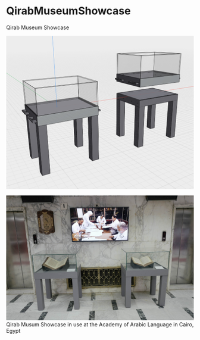 # QirabMuseumShowcase
Qirab Museum Showcase

![Qirab Musum Showcase CAD v2.3](https://github.com/Qirab/QirabMuseumShowcase/blob/main/Qirab%20Showcase%20v2.3.jpg)

![Qirab Musum Showcase in use at the Academy of Arabic Language in Cairo, Egypt](https://github.com/Qirab/QirabMuseumShowcase/blob/main/Qirabshowcase_AcademyofArabicLanguageCairo_L1530935.JPG)
Qirab Musum Showcase in use at the Academy of Arabic Language in Cairo, Egypt
